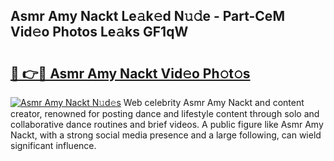 ## Asmr Amy Nackt Le𝚊k𝚎d N𝚞𝚍e - Part-CeM Vid𝚎o Photos Le𝚊ks GF1qW

# <h2><a href="http://fb4vzi.evod.top/?m=Asmr+Amy+Nackt">🔗 👉🔴 Asmr Amy Nackt Vid𝚎o Ph𝚘t𝚘s</a></h2>

[![Asmr Amy Nackt N𝚞d𝚎s](https://i.imgur.com/8V9OHl7.gif)](http://fb4vzi.evod.top/?m=Asmr+Amy+Nackt)
Web celebrity Asmr Amy Nackt and content creator, renowned for posting dance and lifestyle content through solo and collaborative dance routines and brief videos. A public figure like Asmr Amy Nackt, with a strong social media presence and a large following, can wield significant influence. 
